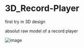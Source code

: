 # 3D_Record-Player

first try in 3D design

absolut raw model of a record player

![image](https://user-images.githubusercontent.com/59581396/109621885-cdbdff80-7b3b-11eb-8557-74ff1f990df1.png)
